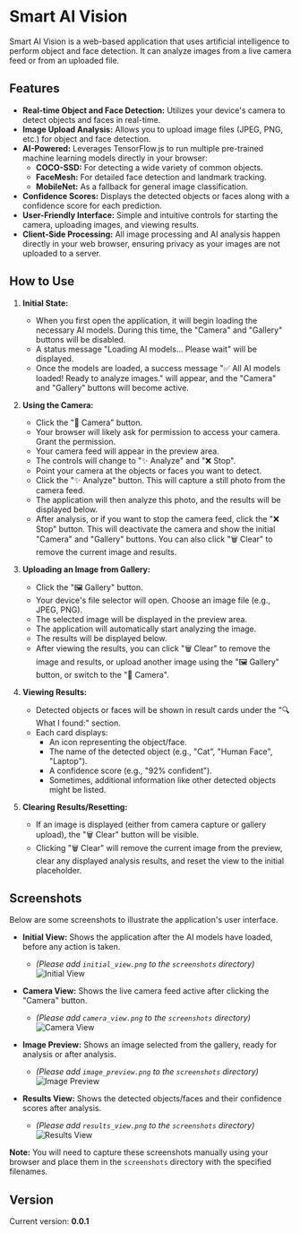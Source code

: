 # Smart AI Vision

Smart AI Vision is a web-based application that uses artificial intelligence to perform object and face detection. It can analyze images from a live camera feed or from an uploaded file.

## Features

- **Real-time Object and Face Detection:** Utilizes your device's camera to detect objects and faces in real-time.
- **Image Upload Analysis:** Allows you to upload image files (JPEG, PNG, etc.) for object and face detection.
- **AI-Powered:** Leverages TensorFlow.js to run multiple pre-trained machine learning models directly in your browser:
    - **COCO-SSD:** For detecting a wide variety of common objects.
    - **FaceMesh:** For detailed face detection and landmark tracking.
    - **MobileNet:** As a fallback for general image classification.
- **Confidence Scores:** Displays the detected objects or faces along with a confidence score for each prediction.
- **User-Friendly Interface:** Simple and intuitive controls for starting the camera, uploading images, and viewing results.
- **Client-Side Processing:** All image processing and AI analysis happen directly in your web browser, ensuring privacy as your images are not uploaded to a server.

## How to Use

1.  **Initial State:**
    *   When you first open the application, it will begin loading the necessary AI models. During this time, the "Camera" and "Gallery" buttons will be disabled.
    *   A status message "Loading AI models... Please wait" will be displayed.
    *   Once the models are loaded, a success message "✅ All AI models loaded! Ready to analyze images." will appear, and the "Camera" and "Gallery" buttons will become active.

2.  **Using the Camera:**
    *   Click the "📸 Camera" button.
    *   Your browser will likely ask for permission to access your camera. Grant the permission.
    *   Your camera feed will appear in the preview area.
    *   The controls will change to "✨ Analyze" and "❌ Stop".
    *   Point your camera at the objects or faces you want to detect.
    *   Click the "✨ Analyze" button. This will capture a still photo from the camera feed.
    *   The application will then analyze this photo, and the results will be displayed below.
    *   After analysis, or if you want to stop the camera feed, click the "❌ Stop" button. This will deactivate the camera and show the initial "Camera" and "Gallery" buttons. You can also click "🗑️ Clear" to remove the current image and results.

3.  **Uploading an Image from Gallery:**
    *   Click the "🖼️ Gallery" button.
    *   Your device's file selector will open. Choose an image file (e.g., JPEG, PNG).
    *   The selected image will be displayed in the preview area.
    *   The application will automatically start analyzing the image.
    *   The results will be displayed below.
    *   After viewing the results, you can click "🗑️ Clear" to remove the image and results, or upload another image using the "🖼️ Gallery" button, or switch to the "📸 Camera".

4.  **Viewing Results:**
    *   Detected objects or faces will be shown in result cards under the "🔍 What I found:" section.
    *   Each card displays:
        *   An icon representing the object/face.
        *   The name of the detected object (e.g., "Cat", "Human Face", "Laptop").
        *   A confidence score (e.g., "92% confident").
        *   Sometimes, additional information like other detected objects might be listed.

5.  **Clearing Results/Resetting:**
    *   If an image is displayed (either from camera capture or gallery upload), the "🗑️ Clear" button will be visible.
    *   Clicking "🗑️ Clear" will remove the current image from the preview, clear any displayed analysis results, and reset the view to the initial placeholder.

## Screenshots

Below are some screenshots to illustrate the application's user interface.

*   **Initial View:** Shows the application after the AI models have loaded, before any action is taken.
    *   *(Please add `initial_view.png` to the `screenshots` directory)*
    ![Initial View](screenshots/initial_view.png)

*   **Camera View:** Shows the live camera feed active after clicking the "Camera" button.
    *   *(Please add `camera_view.png` to the `screenshots` directory)*
    ![Camera View](screenshots/camera_view.png)

*   **Image Preview:** Shows an image selected from the gallery, ready for analysis or after analysis.
    *   *(Please add `image_preview.png` to the `screenshots` directory)*
    ![Image Preview](screenshots/image_preview.png)

*   **Results View:** Shows the detected objects/faces and their confidence scores after analysis.
    *   *(Please add `results_view.png` to the `screenshots` directory)*
    ![Results View](screenshots/results_view.png)

**Note:** You will need to capture these screenshots manually using your browser and place them in the `screenshots` directory with the specified filenames.

## Version

Current version: **0.0.1**
